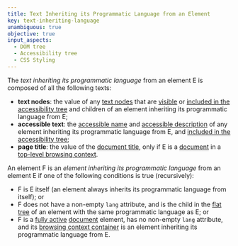 ```yaml
---
title: Text Inheriting its Programmatic Language from an Element
key: text-inheriting-language
unambiguous: true
objective: true
input_aspects:
  - DOM tree
  - Accessibility tree
  - CSS Styling
---
```


The _text inheriting its programmatic language_ from an element E is composed of all the following texts:

- **text nodes**: the value of any [text nodes][] that are [visible][] or [included in the accessibility tree][] and children of an element inheriting its programmatic language from E;
- **accessible text**: the [accessible name][] and [accessible description][] of any element inheriting its programmatic language from E, and [included in the accessibility tree][];
- **page title**: the value of the [document title][], only if E is a [document][] in a [top-level browsing context][].

An element F is an _element inheriting its programmatic language_ from an element E if one of the following conditions is true (recursively):

- F is E itself (an element always inherits its programmatic language from itself); or
- F does not have a non-empty `lang` attribute, and is the child in the [flat tree][] of an element with the same programmatic language as E; or
- F is a [fully active][] [document][] element, has no non-empty `lang` attribute, and its [browsing context container][] is an element inheriting its programmatic language from E.

[accessible description]: https://www.w3.org/TR/accname-1.1/#dfn-accessible-description 'Definition of Accessible description'
[accessible name]: #accessible-name 'Definition of Accessible Name'
[browsing context container]: https://html.spec.whatwg.org/#browsing-context-container 'HTML Definition of Browsing Context Container'
[document]: https://dom.spec.whatwg.org/#document-element 'DOM document element, as of 2020/06/05'
[document title]: https://html.spec.whatwg.org/multipage/dom.html#document.title 'HTML document title, as of 2020/06/05'
[flat tree]: https://drafts.csswg.org/css-scoping/#flat-tree 'CSS draft, flat tree, 2020/06/05'
[fully active]: https://html.spec.whatwg.org/#fully-active 'HTML definition of Fully Active Document'
[included in the accessibility tree]: #included-in-the-accessibility-tree 'Definition of Included in the Accessibility Tree'
[text nodes]: https://dom.spec.whatwg.org/#text 'DOM text, as of 2020/06/05'
[top-level browsing context]: https://html.spec.whatwg.org/#top-level-browsing-context 'HTML top-level browsing context, as of 2020/06/05'
[visible]: #visible 'Definition of Visible'

